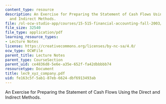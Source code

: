 ```yaml
---
content_type: resource
description: An Exercise for Preparing the Statement of Cash Flows Using the Direct
  and Indirect Methods.
file: /ol-ocw-studio-app/courses/15-515-financial-accounting-fall-2003/fe163c5f5ab187eb6624dbf6913493ab_lec9_xyz_company.pdf
file_size: 32540
file_type: application/pdf
learning_resource_types:
- Lecture Notes
license: https://creativecommons.org/licenses/by-nc-sa/4.0/
ocw_type: OCWFile
parent_title: Lecture Notes
parent_type: CourseSection
parent_uid: ce4836d8-5e6e-a35e-652f-fa42dbbbbb74
resourcetype: Document
title: lec9_xyz_company.pdf
uid: fe163c5f-5ab1-87eb-6624-dbf6913493ab
---
```

An Exercise for Preparing the Statement of Cash Flows Using the Direct and Indirect Methods.